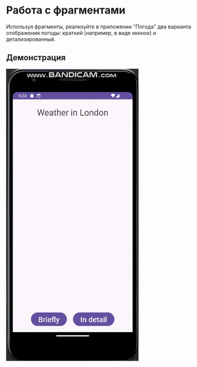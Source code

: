 # Работа с фрагментами

Используя фрагменты, реализуйте в приложении "Погода" два варианта отображения погоды: краткий (например, в виде иконок) и детализированный.

## Демонстрация

![gif1](https://github.com/EkaterinaKugot/Mobile_development/blob/master/Weather/gif1.gif)





